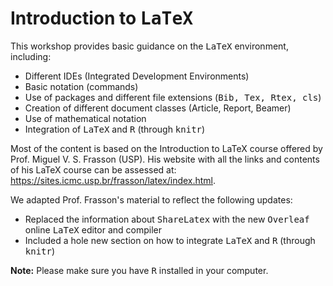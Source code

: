# Introduction to <tt>LaTeX</tt>

This workshop provides basic guidance on the <tt>LaTeX</tt> environment, including:

* Different IDEs (Integrated Development Environments)
* Basic notation (commands)
* Use of packages and different file extensions (<tt>Bib, Tex, Rtex, cls</tt>)
* Creation of different document classes (Article, Report, Beamer)
* Use of mathematical notation
* Integration of <tt>LaTeX</tt> and <tt>R</tt> (through <tt>knitr</tt>)

Most of the content is based on the Introduction to LaTeX course offered by Prof. Miguel V. S. Frasson (USP). His website with all the links and contents of his LaTeX course can be assessed at: <https://sites.icmc.usp.br/frasson/latex/index.html>.

We adapted Prof. Frasson's material to reflect the following updates:

* Replaced the information about <tt>ShareLatex</tt> with the new <tt>Overleaf</tt> online <tt>LaTeX</tt> editor and compiler
* Included a hole new section on how to integrate <tt>LaTeX</tt> and <tt>R</tt> (through <tt>knitr</tt>)

**Note:** Please make sure you have <tt>R</tt> installed in your computer.
